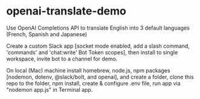 # openai-translate-demo
Use OpenAI Completions API to translate English into 3 default languages (French, Spanish and Japanese)

Create a custom Slack app [socket mode enabled, add a slash command, 'commands' and 'chat:write' Bot Token scopes], then install to single workspace, invite bot to a channel for demo.

On local (Mac) machine install homebrew, node.js, npm packages [nodemon, dotenv, @slack/bolt, and openai], and create a folder, clone this repo to the folder, npm install, create & configure .env file, run app via "nodemon app.js" in Terminal app.
